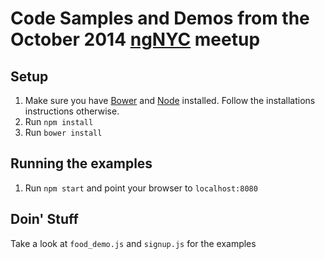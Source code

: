 # Code Samples and Demos from the October 2014 [ngNYC](http://www.meetup.com/ng-nyc) meetup

## Setup
1. Make sure you have [Bower](http://bower.io/) and [Node](http://nodejs.org/) installed. Follow the installations instructions otherwise.
2. Run `npm install`
3. Run `bower install`

## Running the examples
1. Run `npm start` and point your browser to `localhost:8080`

## Doin' Stuff
Take a look at `food_demo.js` and `signup.js` for the examples
